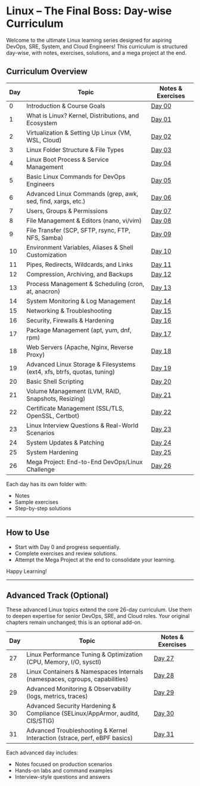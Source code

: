 # Linux – The Final Boss: Day-wise Curriculum

Welcome to the ultimate Linux learning series designed for aspiring DevOps, SRE, System, and Cloud Engineers! This curriculum is structured day-wise, with notes, exercises, solutions, and a mega project at the end.

## Curriculum Overview

| Day  | Topic                                                      | Notes & Exercises |
|------|------------------------------------------------------------|--------------------|
| 0    | Introduction & Course Goals                                | [Day 00](Day_00/notes_and_exercises.md) |
| 1    | What is Linux? Kernel, Distributions, and Ecosystem        | [Day 01](Day_01/notes_and_exercises.md) |
| 2    | Virtualization & Setting Up Linux (VM, WSL, Cloud)         | [Day 02](Day_02/notes_and_exercises.md) |
| 3    | Linux Folder Structure & File Types                        | [Day 03](Day_03/notes_and_exercises.md) |
| 4    | Linux Boot Process & Service Management                    | [Day 04](Day_04/notes_and_exercises.md) |
| 5    | Basic Linux Commands for DevOps Engineers                  | [Day 05](Day_05/notes_and_exercises.md) |
| 6    | Advanced Linux Commands (grep, awk, sed, find, xargs, etc.)| [Day 06](Day_06/notes_and_exercises.md) |
| 7    | Users, Groups & Permissions                                | [Day 07](Day_07/notes_and_exercises.md) |
| 8    | File Management & Editors (nano, vi/vim)                   | [Day 08](Day_08/notes_and_exercises.md) |
| 9    | File Transfer (SCP, SFTP, rsync, FTP, NFS, Samba)          | [Day 09](Day_09/notes_and_exercises.md) |
| 10   | Environment Variables, Aliases & Shell Customization       | [Day 10](Day_10/notes_and_exercises.md) |
| 11   | Pipes, Redirects, Wildcards, and Links                     | [Day 11](Day_11/notes_and_exercises.md) |
| 12   | Compression, Archiving, and Backups                        | [Day 12](Day_12/notes_and_exercises.md) |
| 13   | Process Management & Scheduling (cron, at, anacron)        | [Day 13](Day_13/notes_and_exercises.md) |
| 14   | System Monitoring & Log Management                         | [Day 14](Day_14/notes_and_exercises.md) |
| 15   | Networking & Troubleshooting                               | [Day 15](Day_15/notes_and_exercises.md) |
| 16   | Security, Firewalls & Hardening                            | [Day 16](Day_16/notes_and_exercises.md) |
| 17   | Package Management (apt, yum, dnf, rpm)                    | [Day 17](Day_17/notes_and_exercises.md) |
| 18   | Web Servers (Apache, Nginx, Reverse Proxy)                 | [Day 18](Day_18/notes_and_exercises.md) |
| 19   | Advanced Linux Storage & Filesystems (ext4, xfs, btrfs, quotas, tuning) | [Day 19](Day_19/notes_and_exercises.md) |
| 20   | Basic Shell Scripting                                      | [Day 20](Day_20/notes_and_exercises.md) |
| 21   | Volume Management (LVM, RAID, Snapshots, Resizing)         | [Day 21](Day_21/notes_and_exercises.md) |
| 22   | Certificate Management (SSL/TLS, OpenSSL, Certbot)         | [Day 22](Day_22/notes_and_exercises.md) |
| 23   | Linux Interview Questions & Real-World Scenarios           | [Day 23](Day_23/notes_and_exercises.md) |
| 24   | System Updates & Patching                                  | [Day 24](Day_24/notes_and_exercises.md) |
| 25   | System Hardening                                           | [Day 25](Day_25/notes_and_exercises.md) |
| 26   | Mega Project: End-to-End DevOps/Linux Challenge            | [Day 26](Day_26/notes_and_exercises.md) |

Each day has its own folder with:
- Notes
- Sample exercises
- Step-by-step solutions

---

## How to Use
- Start with Day 0 and progress sequentially.
- Complete exercises and review solutions.
- Attempt the Mega Project at the end to consolidate your learning.

Happy Learning!

---

## Advanced Track (Optional)

These advanced Linux topics extend the core 26-day curriculum. Use them to deepen expertise for senior DevOps, SRE, and Cloud roles. Your original chapters remain unchanged; this is an optional add-on.

| Day  | Topic                                                      | Notes & Exercises |
|------|------------------------------------------------------------|--------------------|
| 27   | Linux Performance Tuning & Optimization (CPU, Memory, I/O, sysctl) | [Day 27](Day_27/notes_and_exercises.md) |
| 28   | Linux Containers & Namespaces Internals (namespaces, cgroups, capabilities) | [Day 28](Day_28/notes_and_exercises.md) |
| 29   | Advanced Monitoring & Observability (logs, metrics, traces) | [Day 29](Day_29/notes_and_exercises.md) |
| 30   | Advanced Security Hardening & Compliance (SELinux/AppArmor, auditd, CIS/STIG) | [Day 30](Day_30/notes_and_exercises.md) |
| 31   | Advanced Troubleshooting & Kernel Interaction (strace, perf, eBPF basics) | [Day 31](Day_31/notes_and_exercises.md) |

Each advanced day includes:
- Notes focused on production scenarios
- Hands-on labs and command examples
- Interview-style questions and answers
